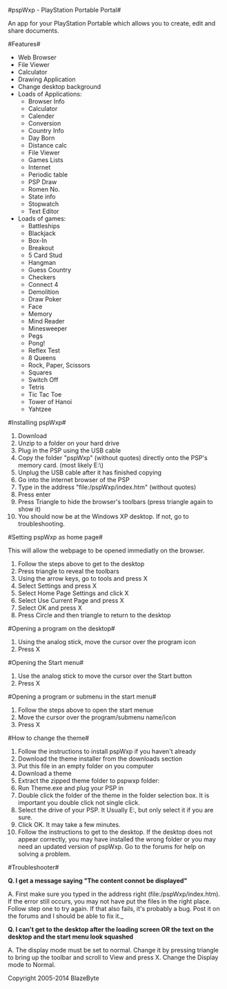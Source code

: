 #pspWxp \- PlayStation Portable Portal#

An app for your PlayStation Portable which allows you to create, edit and share documents.

#Features#

  * Web Browser
  * File Viewer
  * Calculator
  * Drawing Application
  * Change desktop background
  * Loads of Applications:
    * Browser Info
    * Calculator
    * Calender
    * Conversion
    * Country Info
    * Day Born
    * Distance calc
    * File Viewer
    * Games Lists
    * Internet
    * Periodic table
    * PSP Draw
    * Romen No.
    * State info
    * Stopwatch
    * Text Editor
  * Loads of games:
    * Battleships
    * Blackjack
    * Box-In
    * Breakout
    * 5 Card Stud
    * Hangman
    * Guess Country
    * Checkers
    * Connect 4
    * Demolition
    * Draw Poker
    * Face
    * Memory
    * Mind Reader
    * Minesweeper
    * Pegs
    * Pong!
    * Reflex Test
    * 8 Queens
    * Rock, Paper, Scissors
    * Squares
    * Switch Off
    * Tetris
    * Tic Tac Toe
    * Tower of Hanoi
    * Yahtzee

#Installing pspWxp#

  1. Download
  2. Unzip to a folder on your hard drive
  3. Plug in the PSP using the USB cable
  4. Copy the folder "pspWxp" (without quotes) directly onto the PSP's memory card. (most likely E:\\)
  5. Unplug the USB cable after it has finished copying
  6. Go into the internet browser of the PSP
  7. Type in the address "file:/pspWxp/index.htm" (without quotes)
  8. Press enter
  9. Press Triangle to hide the browser's toolbars (press triangle again to show it)
  10. You should now be at the Windows XP desktop. If not, go to troubleshooting.

#Setting pspWxp as home page#

This will allow the webpage to be opened immediatly on the browser.

  1. Follow the steps above to get to the desktop
  2. Press triangle to reveal the toolbars
  3. Using the arrow keys, go to tools and press X
  4. Select Settings and press X
  5. Select Home Page Settings and click X
  6. Select Use Current Page and press X
  7. Select OK and press X
  8. Press Circle and then triangle to return to the desktop

#Opening a program on the desktop#

  1. Using the analog stick, move the cursor over the program icon
  2. Press X

#Opening the Start menu#

  1. Use the analog stick to move the cursor over the Start button
  2. Press X

#Opening a program or submenu in the start menu#

  1. Follow the steps above to open the start menue
  2. Move the cursor over the program/submenu name/icon
  3. Press X

#How to change the theme#

  1. Follow the instructions to install pspWxp if you haven't already
  2. Download the theme installer from the downloads section
  3. Put this file in an empty folder on you computer
  4. Download a theme
  5. Extract the zipped theme folder to pspwxp folder:
  6. Run Theme.exe and plug your PSP in
  7. Double click the folder of the theme in the folder selection box. It is important you double click not single click.
  8. Select the drive of your PSP. It Usually E:, but only select it if you are sure.
  9. Click OK. It may take a few minutes.
  10. Follow the instructions to get to the desktop. If the desktop does not appear correctly, you may have installed the wrong folder or you may need an updated version of pspWxp. Go to the forums for help on solving a problem.

#Troubleshooter#

__Q. I get a message saying "The content connot be displayed"__

A. First make sure you typed in the address right (file:/pspWxp/index.htm). If the error still occurs, you may not have put the files in the right place. Follow step one to try again. If that also fails, it's probably a bug. Post it on the forums and I should be able to fix it._

__Q. I can't get to the desktop after the loading screen OR the text on the desktop and the start menu look squashed__

A. The display mode must be set to normal. Change it by pressing triangle to bring up the toolbar and scroll to View and press X. Change the Display mode to Normal.


Copyright 2005-2014 BlazeByte